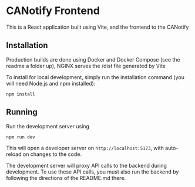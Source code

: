 # CANotify Frontend

This is a React application built using Vite, and the frontend to the CANotify

## Installation

Production builds are done using Docker and Docker Compose (see the readme a folder up), NGINX serves the /dist file generated by Vite

To install for local development, simply run the installation command (you will need Node.js and npm installed):

`npm install`

## Running

Run the development server using

`npm run dev`

This will open a developer server on `http://localhost:5173`, with auto-reload on changes to the code.


The development server will proxy API calls to the backend during development. To use these API calls, you must
also run the backend by following the directions of the README.md there.
